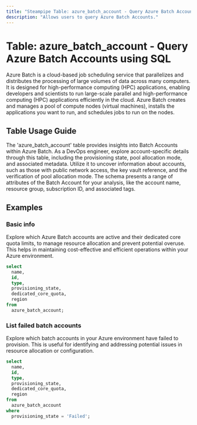 ```yaml
---
title: "Steampipe Table: azure_batch_account - Query Azure Batch Accounts using SQL"
description: "Allows users to query Azure Batch Accounts."
---
```


# Table: azure_batch_account - Query Azure Batch Accounts using SQL

Azure Batch is a cloud-based job scheduling service that parallelizes and distributes the processing of large volumes of data across many computers. It is designed for high-performance computing (HPC) applications, enabling developers and scientists to run large-scale parallel and high-performance computing (HPC) applications efficiently in the cloud. Azure Batch creates and manages a pool of compute nodes (virtual machines), installs the applications you want to run, and schedules jobs to run on the nodes.

## Table Usage Guide

The 'azure_batch_account' table provides insights into Batch Accounts within Azure Batch. As a DevOps engineer, explore account-specific details through this table, including the provisioning state, pool allocation mode, and associated metadata. Utilize it to uncover information about accounts, such as those with public network access, the key vault reference, and the verification of pool allocation mode. The schema presents a range of attributes of the Batch Account for your analysis, like the account name, resource group, subscription ID, and associated tags.

## Examples

### Basic info
Explore which Azure Batch accounts are active and their dedicated core quota limits, to manage resource allocation and prevent potential overuse. This helps in maintaining cost-effective and efficient operations within your Azure environment.

```sql
select
  name,
  id,
  type,
  provisioning_state,
  dedicated_core_quota,
  region
from
  azure_batch_account;
```

### List failed batch accounts
Explore which batch accounts in your Azure environment have failed to provision. This is useful for identifying and addressing potential issues in resource allocation or configuration.

```sql
select
  name,
  id,
  type,
  provisioning_state,
  dedicated_core_quota,
  region
from
  azure_batch_account
where
  provisioning_state = 'Failed';
```